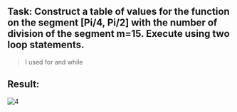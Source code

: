 ## Task: Construct a table of values ​​for the function on the segment [Pi/4, Pi/2] with the number of division of the segment m=15. Execute using two loop statements. 
> I used for and while

## Result: 

![4](https://github.com/demurre/CPPLearning/assets/117121382/49dd92f8-ff0e-4424-8bb9-1fe02468d627)

